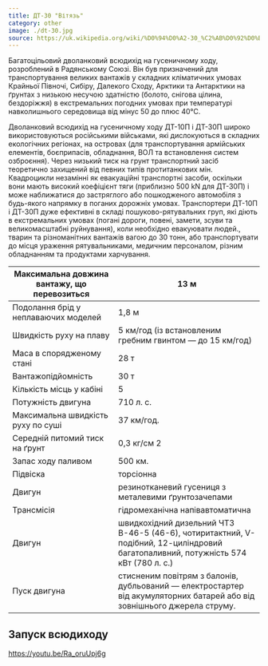 ```yaml
---
title: ДТ-30 "Вітязь"
category: other
image: ./dt-30.jpg
source: https://uk.wikipedia.org/wiki/%D0%94%D0%A2-30_%C2%AB%D0%92%D0%B8%D1%82%D1%8F%D0%B7%D1%8C%C2%BB
---
```


Багатоцільовий дволанковий всюдихід на гусеничному ходу, розроблений в Радянському Союзі. Він був призначений для транспортування великих вантажів у складних кліматичних умовах Крайньої Півночі, Сибіру, Далекого Сходу, Арктики та Антарктики на ґрунтах з низькою несучою здатністю (болото, снігова цілина, бездоріжжя) в екстремальних погодних умовах при температурі навколишнього середовища від мінус 50 до плюс 40°С.

Дволанковий всюдихід на гусеничному ходу ДТ-10П і ДТ-30П широко використовуються російськими військами, які дислокуються в складних екологічних регіонах, на островах (для транспортування армійських елементів, боєприпасів, обладнання, ВОЛ та встановлення систем озброєння). Через низький тиск на грунт транспортний засіб теоретично захищений від певних типів протитанкових мін. Квадроцикли незамінні як евакуаційні транспортні засоби, оскільки вони мають високий коефіцієнт тяги (приблизно 500 kN для ДТ-30П) і може наближатися до застряглого або пошкодженого автомобіля з будь-якого напрямку в поганих дорожніх умовах. Транспортери ДТ-10П і ДТ-30П дуже ефективні в складі пошуково-рятувальних груп, які діють в екстремальних умовах (погані дороги, повені, замети, зсуви та великомасштабні руйнування), коли необхідно евакуювати людей., тварин та різноманітних вантажів вагою до 30 тонн, або транспортувати до місця ураження рятувальниками, медичним персоналом, різним обладнанням та продуктами харчування.

| Максимальна довжина вантажу, що перевозиться | 13 м                                                                                                                               |
| -------------------------------------------- | ---------------------------------------------------------------------------------------------------------------------------------- |
| Подолання брід у неплаваючих моделей         | 1,8 м                                                                                                                              |
| Швидкість руху на плаву                      | 5 км/год (із встановленим гребним гвинтом — до 15 км/год)                                                                          |
| Маса в спорядженому стані                    | 28 т                                                                                                                               |
| Вантажопідйомність                           | 30 т                                                                                                                               |
| Кількість місць у кабіні                     | 5                                                                                                                                  |
| Потужність двигуна                           | 710 л. с.                                                                                                                          |
| Максимальна швидкість руху по суші           | 37 км/год.                                                                                                                         |
| Середній питомий тиск на ґрунт               | 0,3 кг/см 2                                                                                                                        |
| Запас ходу паливом                           | 500 км.                                                                                                                            |
| Підвіска                                     | торсіонна                                                                                                                          |
| Двигун                                       | резинотканевий гусениця з металевими ґрунтозачепами                                                                                |
| Трансмісія                                   | гідромеханічна напівавтоматична                                                                                                    |
| Двигун                                       | швидкохідний дизельний ЧТЗ В-46-5 (46-6), чотиритактний, V-подібний, 12-циліндровий багатопаливний, потужність 574 кВт (780 л. с.) |
| Пуск двигуна                                 | стисненим повітрям з балонів, дубльований — електростартер від акумуляторних батарей або від зовнішнього джерела струму.           |

## Запуск всюдиходу

https://youtu.be/Ra_oruUpj6g
